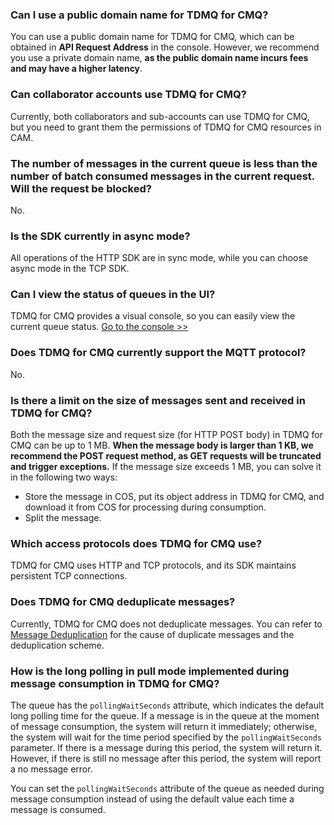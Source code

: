 ### Can I use a public domain name for TDMQ for CMQ?
You can use a public domain name for TDMQ for CMQ, which can be obtained in **API Request Address** in the console. However, we recommend you use a private domain name, **as the public domain name incurs fees and may have a higher latency**. 

### Can collaborator accounts use TDMQ for CMQ?
Currently, both collaborators and sub-accounts can use TDMQ for CMQ, but you need to grant them the permissions of TDMQ for CMQ resources in CAM.

### The number of messages in the current queue is less than the number of batch consumed messages in the current request. Will the request be blocked?
No.

### Is the SDK currently in async mode?
All operations of the HTTP SDK are in sync mode, while you can choose async mode in the TCP SDK.

### Can I view the status of queues in the UI?
TDMQ for CMQ provides a visual console, so you can easily view the current queue status.
[Go to the console >>](https://console.intl.cloud.tencent.com/tdmq)

### Does TDMQ for CMQ currently support the MQTT protocol?
No.

### Is there a limit on the size of messages sent and received in TDMQ for CMQ?
Both the message size and request size (for HTTP POST body) in TDMQ for CMQ can be up to 1 MB. **When the message body is larger than 1 KB, we recommend the POST request method, as GET requests will be truncated and trigger exceptions.**
If the message size exceeds 1 MB, you can solve it in the following two ways:
- Store the message in COS, put its object address in TDMQ for CMQ, and download it from COS for processing during consumption.
- Split the message.

### Which access protocols does TDMQ for CMQ use?
TDMQ for CMQ uses HTTP and TCP protocols, and its SDK maintains persistent TCP connections.

### Does TDMQ for CMQ deduplicate messages?
Currently, TDMQ for CMQ does not deduplicate messages. You can refer to [Message Deduplication](https://intl.cloud.tencent.com/document/product/1111/43011) for the cause of duplicate messages and the deduplication scheme.

### How is the long polling in pull mode implemented during message consumption in TDMQ for CMQ?
The queue has the `pollingWaitSeconds` attribute, which indicates the default long polling time for the queue.
If a message is in the queue at the moment of message consumption, the system will return it immediately; otherwise, the system will wait for the time period specified by the `pollingWaitSeconds` parameter. If there is a message during this period, the system will return it. However, if there is still no message after this period, the system will report a no message error.

You can set the `pollingWaitSeconds` attribute of the queue as needed during message consumption instead of using the default value each time a message is consumed.

